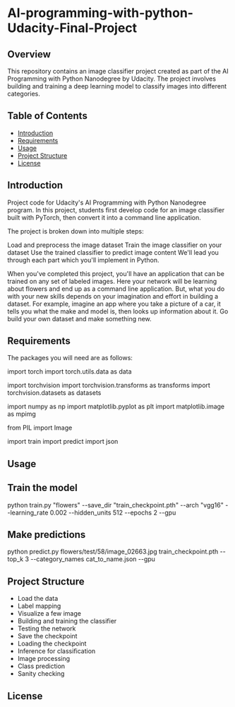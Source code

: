 # AI-programming-with-python-Udacity-Final-Project


## Overview

This repository contains an image classifier project created as part of the AI Programming with Python Nanodegree by Udacity. The project involves building and training a deep learning model to classify images into different categories.

## Table of Contents

- [Introduction](#introduction)
- [Requirements](#requirements)
- [Usage](#usage)
- [Project Structure](#project-structure)
- [License](#license)
  

## Introduction

Project code for Udacity's AI Programming with Python Nanodegree program. In this project, students first develop code for an image classifier built with PyTorch, then convert it into a command line application.

The project is broken down into multiple steps:

Load and preprocess the image dataset
Train the image classifier on your dataset
Use the trained classifier to predict image content
We'll lead you through each part which you'll implement in Python.

When you've completed this project, you'll have an application that can be trained on any set of labeled images. Here your network will be learning about flowers and end up as a command line application. But, what you do with your new skills depends on your imagination and effort in building a dataset. For example, imagine an app where you take a picture of a car, it tells you what the make and model is, then looks up information about it. Go build your own dataset and make something new.

## Requirements

The packages you will need are as follows:

import torch
import torch.utils.data as data

import torchvision
import torchvision.transforms as transforms
import torchvision.datasets as datasets

import numpy as np
import matplotlib.pyplot as plt
import matplotlib.image as mpimg

from PIL import Image

import train
import predict
import json


## Usage

## Train the model
python train.py "flowers" --save_dir "train_checkpoint.pth" --arch "vgg16" --learning_rate 0.002 --hidden_units 512  --epochs 2 --gpu

## Make predictions
python predict.py flowers/test/58/image_02663.jpg train_checkpoint.pth --top_k 3 --category_names cat_to_name.json --gpu

## Project Structure

- Load the data
- Label mapping
- Visualize a few image
- Building and training the classifier
- Testing the network
- Save the checkpoint
- Loading the checkpoint
- Inference for classification
- Image processing
- Class prediction
- Sanity checking


## License







